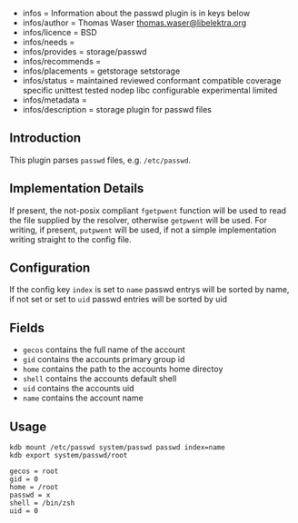 - infos = Information about the passwd plugin is in keys below
- infos/author = Thomas Waser <thomas.waser@libelektra.org>
- infos/licence = BSD
- infos/needs =
- infos/provides = storage/passwd
- infos/recommends =
- infos/placements = getstorage setstorage
- infos/status = maintained reviewed conformant compatible coverage specific unittest tested nodep libc configurable experimental limited
- infos/metadata =
- infos/description = storage plugin for passwd files

## Introduction

This plugin parses `passwd` files, e.g. `/etc/passwd`.

## Implementation Details

If present, the not-posix compliant `fgetpwent` function will be used to read the file supplied by the resolver, otherwise `getpwent` will be used. For writing, if present, `putpwent` will be used, if not a simple implementation writing straight to the config file.

## Configuration

If the config key `index` is set to `name` passwd entrys will be sorted by name, if not set or set to `uid` passwd entries will be sorted by uid

## Fields

- `gecos` contains the full name of the account
- `gid` contains the accounts primary group id
- `home` contains the path to the accounts home directoy
- `shell` contains the accounts default shell
- `uid` contains the accounts uid
- `name` contains the account name

## Usage

    kdb mount /etc/passwd system/passwd passwd index=name
    kdb export system/passwd/root

    gecos = root
    gid = 0
    home = /root
    passwd = x
    shell = /bin/zsh
    uid = 0

